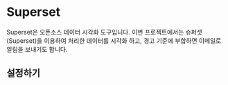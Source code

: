 # Superset

Superset은 오픈소스 데이터 시각화 도구입니다. 이번 프로젝트에서는 슈퍼셋(Superset)을 이용하여 처리한 데이터를 시각화 하고, 경고 기준에 부합하면 이메일로 알림을 보내기도 합니다.

## 설정하기


